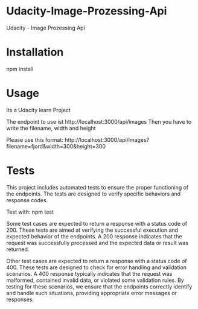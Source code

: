 # Udacity-Image-Prozessing-Api
Udacity - Image Prozessing Api

# Installation
npm install

# Usage
Its a Udacity learn Project

The endpoint to use ist http://localhost:3000/api/images
Then you have to write the filename, width and height

Please use this format: http://localhost:3000/api/images?filename=fjord&width=300&height=300


# Tests
This project includes automated tests to ensure the proper functioning of the endpoints. The tests are designed to verify specific behaviors and response codes.

Test with: 
npm test


Some test cases are expected to return a response with a status code of 200. These tests are aimed at verifying the successful execution and expected behavior of the endpoints. A 200 response indicates that the request was successfully processed and the expected data or result was returned.

Other test cases are expected to return a response with a status code of 400. These tests are designed to check for error handling and validation scenarios. A 400 response typically indicates that the request was malformed, contained invalid data, or violated some validation rules. By testing for these scenarios, we ensure that the endpoints correctly identify and handle such situations, providing appropriate error messages or responses.